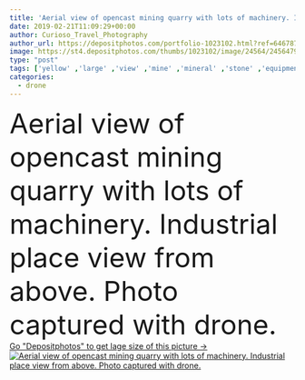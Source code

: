 ```yaml
---
title: 'Aerial view of opencast mining quarry with lots of machinery. Industrial place view from above. Photo captured with drone.'
date: 2019-02-21T11:09:29+00:00
author: Curioso_Travel_Photography
author_url: https://depositphotos.com/portfolio-1023102.html?ref=64678756
image: https://st4.depositphotos.com/thumbs/1023102/image/24564/245647928/api_thumb_450.jpg?forcejpeg=true
type: "post"
tags: ['yellow' ,'large' ,'view' ,'mine' ,'mineral' ,'stone' ,'equipment' ,'outdoors' ,'nature' ,'environment' ,'raw' ,'dangerous' ,'industrial' ,'technology' ,'open' ,'heavy' ,'landscape' ,'construction' ,'industry' ,'work' ,'surface' ,'output' ,'truck' ,'Materials' ,'sand' ,'fly' ,'top' ,'deep' ,'land' ,'ground' ,'geology' ,'height' ,'dig' ,'above' ,'coal' ,'machinery' ,'excavation' ,'aerial' ,'excavator' ,'pit' ,'destroyed' ,'mining' ,'giant' ,'birdseye' ,'extraction' ,'quarry' ,'sandpit' ,'drone' ,'opencast' ,'ironstone' ]
categories: 
  - drone
---
```

<div aling="center">
            <font size="60"> Aerial view of opencast mining quarry with lots of machinery. Industrial place view from above. Photo captured with drone.</font>   
</div>
<div>
    <a href='https://st4.depositphotos.com/thumbs/1023102/image/24564/245647928/api_thumb_450.jpg?forcejpeg=true?ref=64678756' target=_blank > Go "Depositphotos" to get lage size of this picture ->
        <img href='https://st4.depositphotos.com/thumbs/1023102/image/24564/245647928/api_thumb_450.jpg?forcejpeg=true?ref=64678756' src='https://st4.depositphotos.com/1023102/24564/i/950/depositphotos_245647928-stock-photo-aerial-view-opencast-mining-quarry.jpg?forcejpeg=true' alt='Aerial view of opencast mining quarry with lots of machinery. Industrial place view from above. Photo captured with drone.' >
    </a>
</div>

